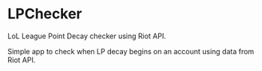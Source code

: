 LPChecker
=========

LoL League Point Decay checker using Riot API.

Simple app to check when LP decay begins on an account using data from Riot API.
